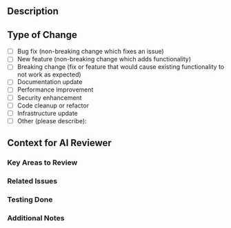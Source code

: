## Description
<!-- Describe your changes in detail -->

## Type of Change
<!-- What types of changes does your code introduce? Put an `x` in all the boxes that apply: -->
- [ ] Bug fix (non-breaking change which fixes an issue)
- [ ] New feature (non-breaking change which adds functionality)
- [ ] Breaking change (fix or feature that would cause existing functionality to not work as expected)
- [ ] Documentation update
- [ ] Performance improvement
- [ ] Security enhancement
- [ ] Code cleanup or refactor
- [ ] Infrastructure update
- [ ] Other (please describe):

## Context for AI Reviewer
<!-- Provide any additional context that would help the AI reviewer understand your changes better -->
<!-- For example: architectural decisions, business logic changes, performance considerations -->

### Key Areas to Review
<!-- List specific areas you'd like the AI to focus on during the review -->
<!-- Example:
- Error handling and edge cases
- Security considerations
- Performance optimizations
- Integration points
- Test coverage
-->

### Related Issues
<!-- Link to any related issues or tickets -->
<!-- Example:
- Fixes #123
- Implements #456
- Addresses #789
-->

### Testing Done
<!-- Describe the tests you've added or run to verify your changes -->
<!-- Example:
- Added unit tests for [specific component]
- Integration tests for [specific scenario]
- Load tested with [specific parameters]
- Security testing completed
- Performance benchmarks run
-->

### Additional Notes
<!-- Any additional information that would help with the review -->
<!-- Example:
- Known limitations or trade-offs
- Future improvements planned
- Migration steps required
- Dependencies affected
-->
